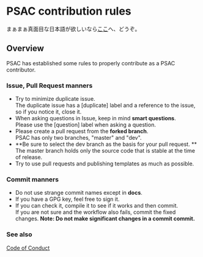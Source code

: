# PSAC contribution rules

まぁまぁ真面目な日本語が欲しいなら[ここ](docs/CONTRIBUTING.md)へ、どうぞ。

## Overview

PSAC has established some rules to properly contribute as a PSAC contributor.   

### Issue, Pull Request manners

- Try to minimize duplicate issue.  
  The duplicate issue has a \[duplicate\] label and a reference to the issue, so if you notice it, close it.
- When asking questions in Issue, keep in mind **smart questions**.  
  Please use the \[question\] label when asking a question.
- Please create a pull request from the **forked branch**.  
  PSAC has only two branches, "master" and "dev".
- **Be sure to select the dev branch as the basis for your pull request. **  
  The master branch holds only the source code that is stable at the time of release.
- Try to use pull requests and publishing templates as much as possible.  

### Commit manners

- Do not use strange commit names except in **docs**.
- If you have a GPG key, feel free to sign it.
- If you can check it, compile it to see if it works and then commit.  
  If you are not sure and the workflow also fails, commit the fixed changes.
  **Note: Do not make significant changes in a commit commit.**

### See also

[Code of Conduct](docs/CODE_OF_CONDUCT.md)
